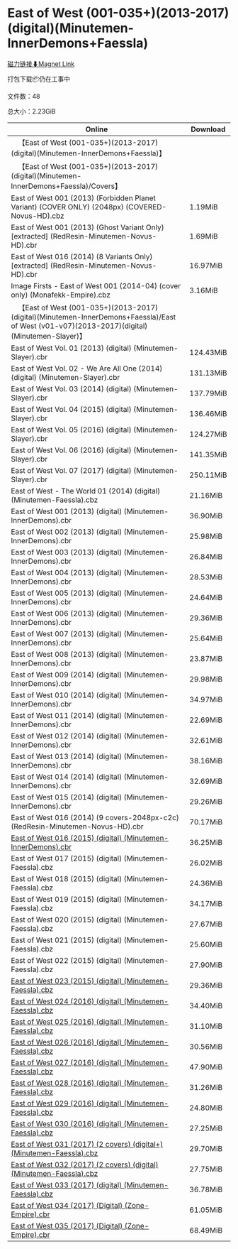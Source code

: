 # East of West (001-035+)(2013-2017)(digital)(Minutemen-InnerDemons+Faessla)

[磁力链接⬇Magnet Link](magnet:?xt=urn:btih:57ddb941d7d4d2d201a6b0b555aa912f8e85e74f&dn=East%20of%20West%20%28001-035%2B%29%282013-2017%29%28digital%29%28Minutemen-InnerDemons%2BFaessla%29)

打包下载📦仍在工事中

文件数：48

总大小：2.23GiB

Online | Download
--- | ---
&emsp;【East of West (001-035+)(2013-2017)(digital)(Minutemen-InnerDemons+Faessla)】 | 
&emsp;【East of West (001-035+)(2013-2017)(digital)(Minutemen-InnerDemons+Faessla)/Covers】 | 
East of West 001 (2013) (Forbidden Planet Variant) (COVER ONLY) (2048px) (COVERED-Novus-HD).cbz | 1.19MiB
East of West 001 (2013) (Ghost Variant Only) \[extracted\] (RedResin-Minutemen-Novus-HD).cbr | 1.69MiB
East of West 016 (2014) (8 Variants Only) \[extracted\] (RedResin-Minutemen-Novus-HD).cbr | 16.97MiB
Image Firsts - East of West 001 (2014-04) (cover only) (Monafekk-Empire).cbz | 3.16MiB
&emsp;【East of West (001-035+)(2013-2017)(digital)(Minutemen-InnerDemons+Faessla)/East of West (v01-v07)(2013-2017)(digital)(Minutemen-Slayer)】 | 
East of West Vol. 01 (2013) (digital) (Minutemen-Slayer).cbr | 124.43MiB
East of West Vol. 02 - We Are All One (2014) (digital) (Minutemen-Slayer).cbr | 131.13MiB
East of West Vol. 03 (2014) (digital) (Minutemen-Slayer).cbr | 137.79MiB
East of West Vol. 04 (2015) (digital) (Minutemen-Slayer).cbr | 136.46MiB
East of West Vol. 05 (2016) (digital) (Minutemen-Slayer).cbr | 124.27MiB
East of West Vol. 06 (2016) (digital) (Minutemen-Slayer).cbr | 141.35MiB
East of West Vol. 07 (2017) (digital) (Minutemen-Slayer).cbr | 250.11MiB
East of West - The World 01 (2014) (digital) (Minutemen-Faessla).cbz | 21.16MiB
East of West 001 (2013) (digital) (Minutemen-InnerDemons).cbr | 36.90MiB
East of West 002 (2013) (digital) (Minutemen-InnerDemons).cbr | 25.98MiB
East of West 003 (2013) (digital) (Minutemen-InnerDemons).cbr | 26.84MiB
East of West 004 (2013) (digital) (Minutemen-InnerDemons).cbr | 28.53MiB
East of West 005 (2013) (digital) (Minutemen-InnerDemons).cbr | 24.64MiB
East of West 006 (2013) (digital) (Minutemen-InnerDemons).cbr | 29.36MiB
East of West 007 (2013) (digital) (Minutemen-InnerDemons).cbr | 25.64MiB
East of West 008 (2013) (digital) (Minutemen-InnerDemons).cbr | 23.87MiB
East of West 009 (2014) (digital) (Minutemen-InnerDemons).cbr | 29.98MiB
East of West 010 (2014) (digital) (Minutemen-InnerDemons).cbr | 34.97MiB
East of West 011 (2014) (digital) (Minutemen-InnerDemons).cbr | 22.69MiB
East of West 012 (2014) (digital) (Minutemen-InnerDemons).cbr | 32.61MiB
East of West 013 (2014) (digital) (Minutemen-InnerDemons).cbr | 38.16MiB
East of West 014 (2014) (digital) (Minutemen-InnerDemons).cbr | 32.69MiB
East of West 015 (2014) (digital) (Minutemen-InnerDemons).cbr | 29.26MiB
East of West 016 (2014) (9 covers-2048px-c2c) (RedResin-Minutemen-Novus-HD).cbr | 70.17MiB
[East of West 016 (2015) (digital) (Minutemen-InnerDemons).cbr](https://github.com/alicewish/markdown/blob/master/comic/East-of-West-016-2015-digital-Minutemen-InnerDemons-cbr.md) | 36.25MiB
East of West 017 (2015) (digital) (Minutemen-Faessla).cbz | 26.02MiB
East of West 018 (2015) (digital) (Minutemen-Faessla).cbz | 24.36MiB
East of West 019 (2015) (digital) (Minutemen-Faessla).cbz | 34.17MiB
East of West 020 (2015) (digital) (Minutemen-Faessla).cbz | 27.67MiB
East of West 021 (2015) (digital) (Minutemen-Faessla).cbz | 25.60MiB
East of West 022 (2015) (digital) (Minutemen-Faessla).cbz | 27.90MiB
[East of West 023 (2015) (digital) (Minutemen-Faessla).cbz](https://github.com/alicewish/markdown/blob/master/comic/East-of-West-023-2015-digital-Minutemen-Faessla-cbz.md) | 29.36MiB
[East of West 024 (2016) (digital) (Minutemen-Faessla).cbz](https://github.com/alicewish/markdown/blob/master/comic/East-of-West-024-2016-digital-Minutemen-Faessla-cbz.md) | 34.40MiB
[East of West 025 (2016) (digital) (Minutemen-Faessla).cbz](https://github.com/alicewish/markdown/blob/master/comic/East-of-West-025-2016-digital-Minutemen-Faessla-cbz.md) | 31.10MiB
[East of West 026 (2016) (digital) (Minutemen-Faessla).cbz](https://github.com/alicewish/markdown/blob/master/comic/East-of-West-026-2016-digital-Minutemen-Faessla-cbz.md) | 30.56MiB
[East of West 027 (2016) (digital) (Minutemen-Faessla).cbz](https://github.com/alicewish/markdown/blob/master/comic/East-of-West-027-2016-digital-Minutemen-Faessla-cbz.md) | 47.90MiB
[East of West 028 (2016) (digital) (Minutemen-Faessla).cbz](https://github.com/alicewish/markdown/blob/master/comic/East-of-West-028-2016-digital-Minutemen-Faessla-cbz.md) | 31.26MiB
[East of West 029 (2016) (digital) (Minutemen-Faessla).cbz](https://github.com/alicewish/markdown/blob/master/comic/East-of-West-029-2016-digital-Minutemen-Faessla-cbz.md) | 24.80MiB
[East of West 030 (2016) (digital) (Minutemen-Faessla).cbz](https://github.com/alicewish/markdown/blob/master/comic/East-of-West-030-2016-digital-Minutemen-Faessla-cbz.md) | 27.25MiB
[East of West 031 (2017) (2 covers) (digital+) (Minutemen-Faessla).cbz](https://github.com/alicewish/markdown/blob/master/comic/East-of-West-031-2017-2-covers-digital-Minutemen-Faessla-cbz.md) | 29.70MiB
[East of West 032 (2017) (2 covers) (digital) (Minutemen-Faessla).cbz](https://github.com/alicewish/markdown/blob/master/comic/East-of-West-032-2017-2-covers-digital-Minutemen-Faessla-cbz.md) | 27.75MiB
[East of West 033 (2017) (digital) (Minutemen-Faessla).cbz](https://github.com/alicewish/markdown/blob/master/comic/East-of-West-033-2017-digital-Minutemen-Faessla-cbz.md) | 36.78MiB
[East of West 034 (2017) (Digital) (Zone-Empire).cbr](https://github.com/alicewish/markdown/blob/master/comic/East-of-West-034-2017-Digital-Zone-Empire-cbr.md) | 61.05MiB
[East of West 035 (2017) (Digital) (Zone-Empire).cbr](https://github.com/alicewish/markdown/blob/master/comic/East-of-West-035-2017-Digital-Zone-Empire-cbr.md) | 68.49MiB
